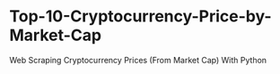# Top-10-Cryptocurrency-Price-by-Market-Cap
 Web Scraping Cryptocurrency Prices (From Market Cap) With Python
